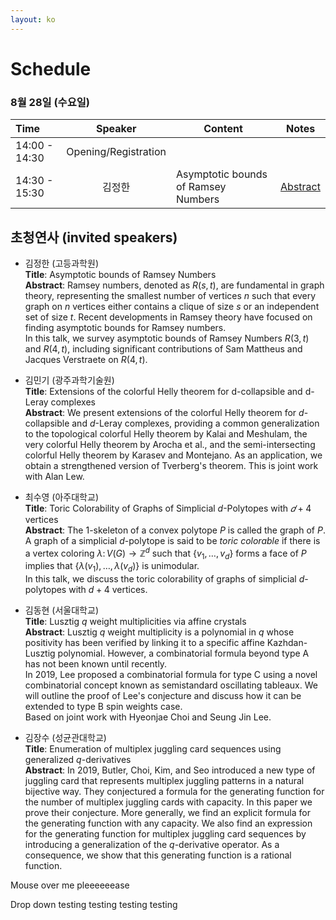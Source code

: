 ```yaml
---
layout: ko
---
```


# Schedule 


### 8월 28일 (수요일) 

| Time   | Speaker | Content  | Notes | 
|:-----  |:------:  |-------|----|  
| 14:00 - 14:30| Opening/Registration |     |   | 
| 14:30 - 15:30 |  김정한   | Asymptotic bounds of Ramsey Numbers | <a href="#jeonghankim" class="lightLink">Abstract</a>  |




## 초청연사 (invited speakers)


- 김정한 (고등과학원)<br/>
**Title**:  Asymptotic bounds of Ramsey Numbers<br/>
**Abstract**: Ramsey numbers, denoted as  $R(s,t)$, are fundamental in graph theory, representing the smallest number of vertices $n$ such that every graph 
on $n$ vertices either contains a clique of size $s$ or an independent set of size $t$. Recent developments in Ramsey theory have focused on finding asymptotic bounds for Ramsey numbers.<br/>
In this talk, we survey asymptotic bounds of Ramsey Numbers $R(3,t)$ and $R(4,t)$, including significant contributions of Sam Mattheus and Jacques Verstraete on $R(4,t)$.

- 김민기 (광주과학기술원)<br/>
**Title**: Extensions of the colorful Helly theorem for d-collapsible and d-Leray complexes<br/>
**Abstract**: We present extensions of the colorful Helly theorem for $d$-collapsible and $d$-Leray complexes, providing a common generalization to the topological colorful Helly theorem by Kalai and Meshulam, the very colorful Helly theorem by Arocha et al., and the semi-intersecting colorful Helly theorem by Karasev and Montejano. As an application, we obtain a strengthened version of Tverberg's theorem. This is joint work with Alan Lew.

- 최수영 (아주대학교) <br/>
**Title**: Toric Colorability of Graphs of Simplicial $d$-Polytopes with $𝑑+4$ vertices<br/>
**Abstract**: The 1-skeleton of a convex polytope $P$ is called the graph of $P$.
A graph of a simplicial $d$-polytope is said to be $\textit{toric colorable}$ if there is a vertex coloring $\lambda \colon V(G) \to \mathbb{Z}^d$ such that $\{v_1, \ldots, v_d\}$ forms a face of $P$ implies that $\{\lambda(v_1), \ldots, \lambda(v_d)\}$ is unimodular.<br/>
In this talk, we discuss the toric colorability of graphs of simplicial $d$-polytopes with $d+4$ vertices.

- 김동현 (서울대학교) <br/>
**Title**: Lusztig $q$ weight multiplicities via affine crystals<br/>
**Abstract**: Lusztig $q$ weight multiplicity is a polynomial in $q$ whose positivity has been verified by linking it to a specific affine Kazhdan-Lusztig polynomial. However, a combinatorial formula beyond type A has not been known until recently.<br/>
In $2019$, Lee proposed a combinatorial formula for type C using a novel combinatorial concept known as semistandard oscillating tableaux. We will outline the proof of Lee's conjecture and discuss how it can be extended to type B spin weights case.<br/>
Based on joint work with Hyeonjae Choi and Seung Jin Lee.

- 김장수 (성균관대학교) <br/>
**Title**: Enumeration of multiplex juggling card sequences using generalized $q$-derivatives<br/>
**Abstract**: In $2019$, Butler, Choi, Kim, and Seo introduced a new type of juggling card that represents multiplex juggling patterns in a
  natural bijective way. They conjectured a formula for the generating function for the number of multiplex juggling cards with capacity.
  In this paper we prove their conjecture. More generally, we find an explicit formula for the generating function with any capacity. We
  also find an expression for the generating function for multiplex juggling card sequences by introducing a generalization of the $q$-derivative operator. As a consequence, we show that this generating function is a rational function.

  <p><a name="jeonghankim"></a></p>

<div class="dropdown">
  <span>Mouse over me pleeeeeease</span>
  <div class="dropdown-content">
  <p>Drop down testing testing testing testing </p>
  </div>
</div>
